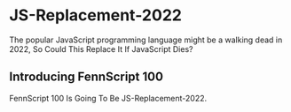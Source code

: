 # JS-Replacement-2022
The popular JavaScript programming language might be a walking dead in 2022, So Could This Replace It If JavaScript Dies?
## Introducing FennScript 100
FennScript 100 Is Going To Be JS-Replacement-2022.
